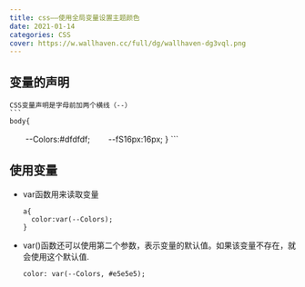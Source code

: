 ```yaml
---
title: css——使用全局变量设置主题颜色
date: 2021-01-14
categories: CSS
cover: https://w.wallhaven.cc/full/dg/wallhaven-dg3vql.png
---
```

## 变量的声明
    CSS变量声明是字母前加两个横线（--）
    ```
    body{
  　　--Colors:#dfdfdf;
  　　--fS16px:16px;
    }
    ```
## 使用变量
+ var函数用来读取变量
    ```
    a{
      color:var(--Colors);     
    }
   ```
+ var()函数还可以使用第二个参数，表示变量的默认值。如果该变量不存在，就会使用这个默认值.
    ```
    color: var(--Colors, #e5e5e5);
    ```